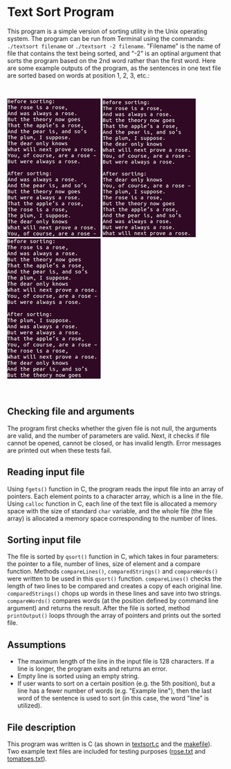 # Text Sort Program

This program is a simple version of sorting utility in the Unix operating system. The program can be run from Terminal using the commands: `./textsort filename` or `./textsort -2 filename`. "Filename" is the name of file that contains the text being sorted, and "-2" is an optinal argument that sorts the program based on the 2nd word rather than the first word. Here are some example outputs of the program, as the sentences in one text file are sorted based on words at position 1, 2, 3, etc.:

<br>

![](misc/sort%201.png)  ![](misc/sort%202.png)  ![](misc/sort%203.png)

<br>

## Checking file and arguments

The program first checks whether the given file is not null, the arguments are valid, and the number of parameters are valid.  Next, it checks if file cannot be opened, cannot be closed, or has invalid length. Error messages are printed out when these tests fail.

## Reading input file

Using `fgets()` function in C, the program reads the input file into an array of pointers. Each element points to a character array, which is a line in the file. Using `calloc` function in C, each line of the text file is allocated a memory space with the size of standard `char` variable, and the whole file (the file array) is allocated a memory space corresponding to the number of lines.

## Sorting input file

The file is sorted by `qsort()` function in C, which takes in four parameters: the pointer to a file, number of lines, size of element and a compare function. Methods `compareLines()`, `comparedStrings()` and `compareWords()` were written to be used in this `qsort()` function. `compareLines()` checks the length of two lines to be compared and creates a copy of each original line. `comparedStrings()` chops up words in these lines and save into two strings. `compareWords()` compares words (at the position defined by command line argument) and returns the result. After the file is sorted, method `printOutput()` loops through the array of pointers and prints out the sorted file. 

## Assumptions

- The maximum length of the line in the input file is 128 characters. If a line is longer, the program exits and returns an error.
- Empty line is sorted using an empty string.
- If user wants to sort on a certain position (e.g. the 5th position), but a line has a fewer number of words (e.g. "Example line"), then the last word of the sentence is used to sort (in this case, the word "line" is utilized).

## File description

This program was written is C (as shown in [textsort.c](https://github.com/vantrinh7/TextSortProgram/blob/master/textsort.c) and the [makefile](https://github.com/vantrinh7/TextSortProgram/blob/master/makefile)). Two example text files are included for testing purposes ([rose.txt](https://github.com/vantrinh7/TextSortProgram/blob/master/rose.txt) and [tomatoes.txt](https://github.com/vantrinh7/TextSortProgram/blob/master/tomatoes.txt)).
